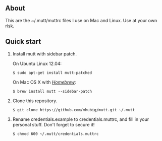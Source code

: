 ## About

This are the ~/.mutt/muttrc files I use on Mac and Linux.
Use at your own risk.

## Quick start

1. Install mutt with sidebar patch.

   On Ubuntu Linux 12.04:
   
   ```
   $ sudo apt-get install mutt-patched
   ```
   
   On Mac OS X with [*Homebrew*](http://mxcl.github.com/homebrew/):
   
   ```
   $ brew install mutt --sidebar-patch
   ```

2. Clone this repository.
    
   ```
   $ git clone https://github.com/mhubig/mutt.git ~/.mutt
   ```

3. Rename credentials.example to credentials.muttrc, and fill in
   your personal stuff. Don't forget to secure it!
   
   ```
   $ chmod 600 ~/.mutt/credentials.muttrc
   ```

